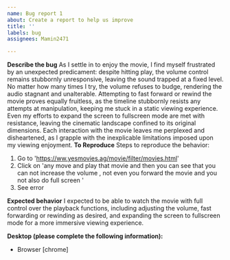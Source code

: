 ```yaml
---
name: Bug report 1
about: Create a report to help us improve
title: ''
labels: bug
assignees: Mamin2471

---
```


**Describe the bug**
As I settle in to enjoy the movie, I find myself frustrated by an unexpected predicament: despite hitting play, the volume control remains stubbornly unresponsive, leaving the sound trapped at a fixed level. No matter how many times I try, the volume refuses to budge, rendering the audio stagnant and unalterable. Attempting to fast forward or rewind the movie proves equally fruitless, as the timeline stubbornly resists any attempts at manipulation, keeping me stuck in a static viewing experience. Even my efforts to expand the screen to fullscreen mode are met with resistance, leaving the cinematic landscape confined to its original dimensions. Each interaction with the movie leaves me perplexed and disheartened, as I grapple with the inexplicable limitations imposed upon my viewing enjoyment.
**To Reproduce**
Steps to reproduce the behavior:
1. Go to 'https://ww.yesmovies.ag/movie/filter/movies.html'
2. Click on 'any move and play that movie and then you can see that you can not increase the volume , not even you forward the movie and you not also do full screen '
3. See error

**Expected behavior**
I expected to be able to watch the movie with full control over the playback functions, including adjusting the volume, fast forwarding or rewinding as desired, and expanding the screen to fullscreen mode for a more immersive viewing experience.

**Desktop (please complete the following information):**
 - Browser [chrome]

